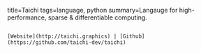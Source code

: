 title=Taichi
tags=language, python
summary=Langauge for high-performance, sparse & differentiable computing.
~~~~~~

[Website](http://taichi.graphics) | [Github](https://github.com/taichi-dev/taichi)


